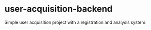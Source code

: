 # user-acquisition-backend
Simple user acquisition project with a registration and analysis system.
